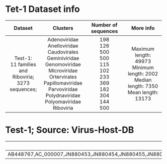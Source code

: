 # Tet-1 Dataset info
| Dataset 	| Clusters 	| Number of sequences 	| More info 	|
|:---:	|:---:	|:---:	|:---:	|
| Test-1: <br>11 families and <br>Riboviria; <br>3273 sequences; 	| Adenoviridae  <br>Anelloviridae  <br>Caudovirales  <br>Geminiviridae  <br>Genomoviridae  <br>Microviridae  <br>Ortervirales  <br>Papillomaviridae  <br>Parvoviridae  <br>Polydnaviridae <br>Polyomaviridae  <br>Riboviria 	| 198  <br>126  <br>500  <br>500  <br>115  <br>102  <br>233  <br>369  <br>182  <br>304 <br>144<br>500 	| Maximum length: 49973 <br>Minimum length: 2002  <br>Median length: 7350 <br>Mean length: 13173 	|
# Test-1; Source: Virus-Host-DB
| Adenovirida 	|
|---	|
| AB448767,AC_000007,JN880453,JN880454,JN880455,JN880456,JN935766,JQ326209,JQ776547,KC529648,KC693021,KF268207,AC_000008,KF279629,KF528688,KF802426,KF906413,KM591901,KM591902,KM591903,NC_000899,NC_000942,NC_001405,AC_000009,NC_001454,NC_001460,NC_001720,NC_001734,NC_001813,NC_001876,NC_001958,NC_002501,NC_002513,NC_002685,AC_000010,NC_002702,NC_003266,NC_004037,NC_006144,NC_006879,NC_009989,NC_010956,NC_011202,NC_011203,NC_012584,AC_000011,NC_012959,NC_014564,NC_014899,NC_014969,NC_015225,NC_015323,NC_015455,NC_015932,NC_016437,NC_016895,AC_000012,NC_017825,NC_017979,NC_020074,NC_020485,NC_020487,NC_021168,NC_021221,NC_022266,NC_022612,NC_022613,AC_000013,NC_024150,NC_024474,NC_024486,NC_024684,NC_025678,NC_025962,NC_027705,NC_027708,NC_028103,NC_028105,AC_000014,NC_028107,NC_028113,NC_029898,NC_029899,NC_029902,NC_030116,NC_030792,NC_030860,NC_030874,NC_031503,AC_000016,NC_031948,NC_032105,NC_034382,NC_034626,NC_034834,NC_035072,NC_035207,NC_035619,NC_038332,NC_038333,AC_000017,NC_038334,NC_039032,NC_040811,NC_043094,NC_043405,NC_043696,U46933,X73487,Y09598,AB724351,AC_000018,AC_000019,AC_000020,AC_000189,AC_000190,AC_000191,AF036092,AF083975,AF108105,AM749299,AB765926,AP012285,AP012302,AY458656,AY737797,AY737798,AY803294,AY849321,AY875648,DQ086466,DQ315364,AC_000001,DQ393829,DQ792570,DQ900900,DQ923122,EF121005,EF564601,FJ025899,FJ025900,FJ025901,FJ025902,AC_000002,FJ025903,FJ025904,FJ025905,FJ025906,FJ025907,FJ025908,FJ025909,FJ025910,FJ025911,FJ025912,AC_000003,FJ025913,FJ025914,FJ025915,FJ025916,FJ025917,FJ025918,FJ025919,FJ025920,FJ025921,FJ025922,AC_000004,FJ025923,FJ025924,FJ025925,FJ025926,FJ025927,FJ025928,FJ025929,FJ025930,FJ349096,FJ404771,AC_000005,FJ597732,FJ643676,FJ824826,GQ384080,GU191019,HM770721,HQ241818,HQ241820,HQ883276,JF964962,AC_000006,JN860676,JN860677,JN860678,JN860679,JN860680,JN880448,JN880449,JN880450,JN880451,JN880452 	|
